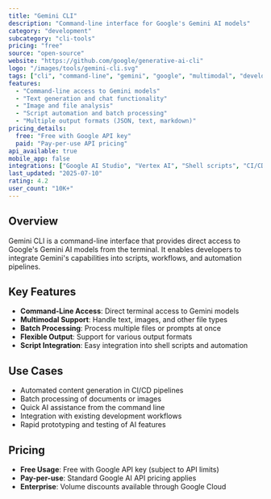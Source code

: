 ```yaml
---
title: "Gemini CLI"
description: "Command-line interface for Google's Gemini AI models"
category: "development"
subcategory: "cli-tools"
pricing: "free"
source: "open-source"
website: "https://github.com/google/generative-ai-cli"
logo: "/images/tools/gemini-cli.svg"
tags: ["cli", "command-line", "gemini", "google", "multimodal", "development", "automation"]
features:
  - "Command-line access to Gemini models"
  - "Text generation and chat functionality"
  - "Image and file analysis"
  - "Script automation and batch processing"
  - "Multiple output formats (JSON, text, markdown)"
pricing_details:
  free: "Free with Google API key"
  paid: "Pay-per-use API pricing"
api_available: true
mobile_app: false
integrations: ["Google AI Studio", "Vertex AI", "Shell scripts", "CI/CD pipelines"]
last_updated: "2025-07-10"
rating: 4.2
user_count: "10K+"
---
```


## Overview

Gemini CLI is a command-line interface that provides direct access to Google's Gemini AI models from the terminal. It enables developers to integrate Gemini's capabilities into scripts, workflows, and automation pipelines.

## Key Features

- **Command-Line Access**: Direct terminal access to Gemini models
- **Multimodal Support**: Handle text, images, and other file types
- **Batch Processing**: Process multiple files or prompts at once
- **Flexible Output**: Support for various output formats
- **Script Integration**: Easy integration into shell scripts and automation

## Use Cases

- Automated content generation in CI/CD pipelines
- Batch processing of documents or images
- Quick AI assistance from the command line
- Integration with existing development workflows
- Rapid prototyping and testing of AI features

## Pricing

- **Free Usage**: Free with Google API key (subject to API limits)
- **Pay-per-use**: Standard Google AI API pricing applies
- **Enterprise**: Volume discounts available through Google Cloud